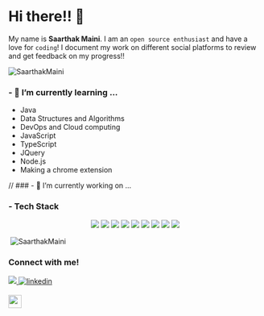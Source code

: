 # Hi there!! 👋
My name is **Saarthak Maini**. I am an `open source enthusiast` and have a love for `coding`! I document my work on different social platforms to review and get feedback on my progress!!
<p align="left"> <img src="https://komarev.com/ghpvc/?username=SaarthakMaini" alt="SaarthakMaini" /> </p>


###  - 🌱 I’m currently learning ...
* Java
* Data Structures and Algorithms
* DevOps and Cloud computing
* JavaScript
* TypeScript
* JQuery
* Node.js
* Making a chrome extension

// ### - 🔭 I’m currently working on ... 

### - Tech Stack


<p align="center"><img src="https://img.shields.io/badge/Python-3776AB?style=for-the-badge&logo=python&logoColor=purple"/> 
  <img src="https://img.shields.io/badge/HTML-239120?style=for-the-badge&logo=html5&logoColor=white"/>
  <img src="https://img.shields.io/badge/CSS-239120?&style=for-the-badge&logo=css3&logoColor=white"/>
  <img src="https://img.shields.io/badge/JavaScript-F7DF1E?style=for-the-badge&logo=javascript&logoColor=black"/> 
  <img src="https://img.shields.io/badge/Markdown-000000?style=for-the-badge&logo=markdown&logoColor=white"/>  
  <img src="https://img.shields.io/badge/Bootstrap-563D7C?style=for-the-badge&logo=bootstrap&logoColor=white"/>  
  <img src="https://img.shields.io/badge/MySQL-00000F?style=for-the-badge&logo=mysql&logoColor=white"/> 
  <img src="https://img.shields.io/badge/SQLite-07405E?style=for-the-badge&logo=sqlite&logoColor=white"/> 
  <img src="https://img.shields.io/badge/-%20DOM-purple?style=for-the-badge&logo=DOM&logoColor=purple"?/>
</p>
<p>&nbsp;<img align="center" src="https://github-readme-stats.vercel.app/api?username=SaarthakMaini&show_icons=true" alt="SaarthakMaini" /></p>


###  Connect with me!
<p align="left">
  <a href="https://twitter.com/saartwts">
    <img src="https://img.shields.io/twitter/follow/saartwts?label=Twitter&logo=twitter&style=for-the-badge&color=blue" />
  </a>
<a href="https://www.linkedin.com/in/saarthak-maini-74849222a/" target="_blank">
<img src=https://img.shields.io/badge/linkedin-%231E77B5.svg?&style=for-the-badge&logo=linkedin&logoColor=white alt=linkedin style="margin-bottom: 5px;" />
</a></p>
<a href="https://www.youtube.com/channel/UC9N3pihtB6JrB0BFF80i3SA">
  <img align="left" width="26px" src="https://i.pinimg.com/originals/46/02/cb/4602cbc18967da9c1eba7452905cd99b.png" />
</a>



<!--
**SaarthakMaini/SaarthakMaini** is a ✨ _special_ ✨ repository because its `README.md` (this file) appears on your GitHub profile.

Here are some ideas to get you started:

- 🔭 I’m currently working on ...
- 🌱 I’m currently learning ...
- 👯 I’m looking to collaborate on ...
- 🤔 I’m looking for help with ...
- 💬 Ask me about ...
- 📫 How to reach me: ...
- 😄 Pronouns: ...
- ⚡ Fun fact: ...
-->
